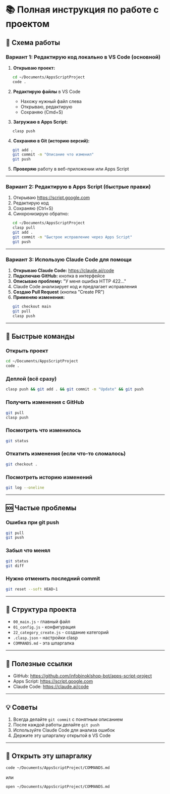 # 📚 Полная инструкция по работе с проектом

## 🎯 Схема работы

### Вариант 1: Редактирую код локально в VS Code (основной)

1. **Открываю проект:**
```bash
   cd ~/Documents/AppsScriptProject
   code .
```

2. **Редактирую файлы** в VS Code
   - Нахожу нужный файл слева
   - Открываю, редактирую
   - Сохраняю (Cmd+S)

3. **Загружаю в Apps Script:**
```bash
   clasp push
```

4. **Сохраняю в Git (историю версий):**
```bash
   git add .
   git commit -m "Описание что изменил"
   git push
```

5. **Проверяю** работу в веб-приложении или Apps Script

---

### Вариант 2: Редактирую в Apps Script (быстрые правки)

1. Открываю https://script.google.com
2. Редактирую код
3. Сохраняю (Ctrl+S)
4. Синхронизирую обратно:
```bash
   cd ~/Documents/AppsScriptProject
   clasp pull
   git add .
   git commit -m "Быстрое исправление через Apps Script"
   git push
```

---

### Вариант 3: Использую Claude Code для помощи

1. **Открываю Claude Code:** https://claude.ai/code
2. **Подключаю GitHub:** кнопка в интерфейсе
3. **Описываю проблему:** "У меня ошибка HTTP 422..."
4. Claude Code анализирует код и предлагает исправления
5. **Создаю Pull Request** (кнопка "Create PR")
6. **Применяю изменения:**
```bash
   git checkout main
   git pull
   clasp push
```

---

## 🚀 Быстрые команды

### Открыть проект
```bash
cd ~/Documents/AppsScriptProject
code .
```

### Деплой (всё сразу)
```bash
clasp push && git add . && git commit -m "Update" && git push
```

### Получить изменения с GitHub
```bash
git pull
clasp push
```

### Посмотреть что изменилось
```bash
git status
```

### Откатить изменения (если что-то сломалось)
```bash
git checkout .
```

### Посмотреть историю изменений
```bash
git log --oneline
```

---

## 🆘 Частые проблемы

### Ошибка при git push
```bash
git pull
git push
```

### Забыл что менял
```bash
git status
git diff
```

### Нужно отменить последний commit
```bash
git reset --soft HEAD~1
```

---

## 📂 Структура проекта

- `00_main.js` - главный файл
- `01_config.js` - конфигурация
- `22_category_create.js` - создание категорий
- `.clasp.json` - настройки clasp
- `COMMANDS.md` - эта шпаргалка

---

## 🔗 Полезные ссылки

- GitHub: https://github.com/infobinoklshop-bot/apps-script-project
- Apps Script: https://script.google.com
- Claude Code: https://claude.ai/code

---

## 💡 Советы

1. Всегда делайте `git commit` с понятным описанием
2. После каждой работы делайте `git push`
3. Используйте Claude Code для анализа ошибок
4. Держите эту шпаргалку открытой в VS Code

---

## 📖 Открыть эту шпаргалку
```bash
code ~/Documents/AppsScriptProject/COMMANDS.md
```

или
```bash
open ~/Documents/AppsScriptProject/COMMANDS.md
```
